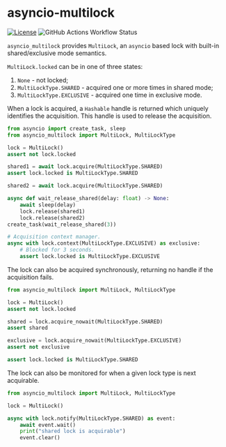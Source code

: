# asyncio-multilock

[![License](https://img.shields.io/badge/license-MIT-blue.svg)](LICENSE) ![GitHub Actions Workflow Status](https://img.shields.io/github/actions/workflow/status/phyrwork/asyncio-multilock/ci.yaml)

`asyncio_multilock` provides `MultiLock`, an `asyncio` based lock with built-in
shared/exclusive mode semantics.

`MultiLock.locked` can be in one of three states:

1. `None` - not locked;
2. `MultiLockType.SHARED` - acquired one or more times in shared mode;
3. `MultiLockType.EXCLUSIVE` - acquired one time in exclusive mode.

When a lock is acquired, a `Hashable` handle is returned which uniquely identifies
the acquisition. This handle is used to release the acquisition.

```python
from asyncio import create_task, sleep
from asyncio_multilock import MultiLock, MultiLockType

lock = MultiLock()
assert not lock.locked

shared1 = await lock.acquire(MultiLockType.SHARED)
assert lock.locked is MultiLockType.SHARED

shared2 = await lock.acquire(MultiLockType.SHARED)

async def wait_release_shared(delay: float) -> None:
    await sleep(delay)
    lock.release(shared1)
    lock.release(shared2)
create_task(wait_release_shared(3))

# Acquisition context manager.
async with lock.context(MultiLockType.EXCLUSIVE) as exclusive:
    # Blocked for 3 seconds.
    assert lock.locked is MultiLockType.EXCLUSIVE
```

The lock can also be acquired synchronously, returning no handle if the acquisition
fails.

```python
from asyncio_multilock import MultiLock, MultiLockType

lock = MultiLock()
assert not lock.locked

shared = lock.acquire_nowait(MultiLockType.SHARED)
assert shared

exclusive = lock.acquire_nowait(MultiLockType.EXCLUSIVE)
assert not exclusive

assert lock.locked is MultiLockType.SHARED
```

The lock can also be monitored for when a given lock type is next acquirable.

```python
from asyncio_multilock import MultiLock, MultiLockType

lock = MultiLock()

async with lock.notify(MultiLockType.SHARED) as event:
    await event.wait()
    print("shared lock is acquirable")
    event.clear()
```
